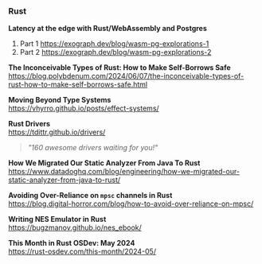 ### Rust

**Latency at the edge with Rust/WebAssembly and Postgres**

1. Part 1 https://exograph.dev/blog/wasm-pg-explorations-1
2. Part 2 https://exograph.dev/blog/wasm-pg-explorations-2

**The Inconceivable Types of Rust: How to Make Self-Borrows Safe**  
https://blog.polybdenum.com/2024/06/07/the-inconceivable-types-of-rust-how-to-make-self-borrows-safe.html

**Moving Beyond Type Systems**  
https://vhyrro.github.io/posts/effect-systems/

**Rust Drivers**  
https://tdittr.github.io/drivers/

> _"160 awesome drivers waiting for you!"_

**How We Migrated Our Static Analyzer From Java To Rust**  
https://www.datadoghq.com/blog/engineering/how-we-migrated-our-static-analyzer-from-java-to-rust/

**Avoiding Over-Reliance on `mpsc` channels in Rust**  
https://blog.digital-horror.com/blog/how-to-avoid-over-reliance-on-mpsc/

**Writing NES Emulator in Rust**  
https://bugzmanov.github.io/nes_ebook/

**This Month in Rust OSDev: May 2024**  
https://rust-osdev.com/this-month/2024-05/
